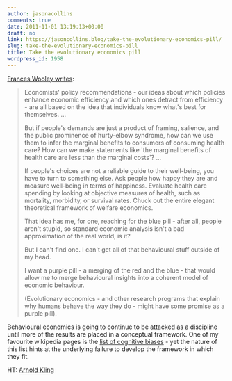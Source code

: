 ```yaml
---
author: jasonacollins
comments: true
date: 2011-11-01 13:19:13+00:00
draft: no
link: https://jasoncollins.blog/take-the-evolutionary-economics-pill/
slug: take-the-evolutionary-economics-pill
title: Take the evolutionary economics pill
wordpress_id: 1958
---
```


[Frances Wooley writes](http://worthwhile.typepad.com/worthwhile_canadian_initi/2011/09/the-behavioural-economists-dilemma-induction-versus-deduction.html):



<blockquote>Economists' policy recommendations - our ideas about which policies enhance economic efficiency and which ones detract from efficiency - are all based on the idea that individuals know what's best for themselves. ...

But if people's demands are just a product of framing, salience, and the public prominence of hurty-elbow syndrome, how can we use them to infer the marginal benefits to consumers of consuming health care? How can we make statements like 'the marginal benefits of health care are less than the marginal costs'? ...

If people's choices are not a reliable guide to their well-being, you have to turn to something else. Ask people how happy they are and measure well-being in terms of happiness. Evaluate health care spending by looking at objective measures of health, such as mortality, morbidity, or survival rates. Chuck out the entire elegant theoretical framework of welfare economics.

That idea has me, for one, reaching for the blue pill - after all, people aren't stupid, so standard economic analysis isn't a bad approximation of the real world, is it?

But I can't find one. I can't get all of that behavioural stuff outside of my head.

I want a purple pill - a merging of the red and the blue - that would allow me to merge behavioural insights into a coherent model of economic behaviour.

(Evolutionary economics - and other research programs that explain why humans behave the way they do - might have some promise as a purple pill).</blockquote>



Behavioural economics is going to continue to be attacked as a discipline until more of the results are placed in a conceptual framework. One of my favourite wikipedia pages is the [list of cognitive biases](http://en.wikipedia.org/wiki/List_of_cognitive_biases) - yet the nature of this list hints at the underlying failure to develop the framework in which they fit.

HT: [Arnold Kling](http://econlog.econlib.org/archives/2011/09/the_rabbit_hole.html)
